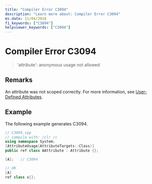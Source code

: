 ```yaml
---
title: "Compiler Error C3094"
description: "Learn more about: Compiler Error C3094"
ms.date: 11/04/2016
f1_keywords: ["C3094"]
helpviewer_keywords: ["C3094"]
---
```

# Compiler Error C3094

> 'attribute': anonymous usage not allowed

## Remarks

An attribute was not scoped correctly.  For more information, see [User-Defined Attributes](../../extensions/user-defined-attributes-cpp-component-extensions.md).

## Example

The following example generates C3094.

```cpp
// C3094.cpp
// compile with: /clr /c
using namespace System;
[AttributeUsage(AttributeTargets::Class)]
public ref class AAttribute : Attribute {};

[A];   // C3094

// OK
[A]
ref class x{};
```
